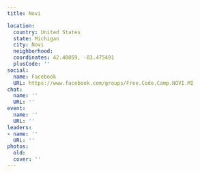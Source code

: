 ```yaml
---
title: Novi

location:
  country: United States
  state: Michigan
  city: Novi
  neighborhood: 
  coordinates: 42.48059, -83.475491
  plusCode: ''
social:
  name: Facebook
  URL: https://www.facebook.com/groups/Free.Code.Camp.NOVI.MI
chat:
  name: ''
  URL: ''
event:
  name: ''
  URL: ''
leaders:
- name: ''
  URL: ''
photos:
  old: 
  cover: ''
---
```

